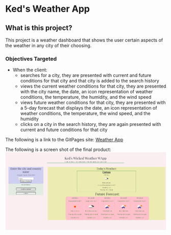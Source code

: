 # Ked's Weather App

## What is this project?
This project is a weather dashboard that shows the user certain aspects of the weather in any city of their choosing.

### Objectives Targeted
* When the client:  
    * searches for a city, they are presented with current and future conditions for that city and that    city is added to the search history
    * views the current weather conditions for that city, they are presented with the city name, the date, an icon representation of weather conditions, the temperature, the humidity, and the wind speed
    * views future weather conditions for that city, they are presented with a 5-day forecast that displays the date, an icon representation of weather conditions, the temperature, the wind speed, and the humidity
    * clicks on a city in the search history, they are again presented with current and future conditions for that city

The following is a link to the GitPages site: [Weather App](https://kenny4297.github.io/Keds-Wicked-Weather-WApp/)

The following is a screen shot of the final product: ![Screenshot](./assets/images/weatherFinal.png)
